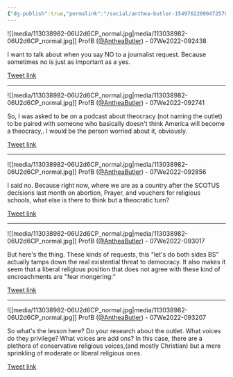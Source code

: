 ```yaml
---
{"dg-publish":true,"permalink":"/social/anthea-butler-1549762209047257088/","created":"","updated":""}
---
```


![[media/113038982-06U2d6CP_normal.jpg\|media/113038982-06U2d6CP_normal.jpg]]
ProfB ([@AntheaButler](https://twitter.com/AntheaButler)) - 07We2022-092438

I want to talk about when you say NO to a journalist request. Because sometimes no is just as important as a yes.

[Tweet link](https://twitter.com/AntheaButler/status/1549762209047257088)

---

![[media/113038982-06U2d6CP_normal.jpg\|media/113038982-06U2d6CP_normal.jpg]]
ProfB ([@AntheaButler](https://twitter.com/AntheaButler)) - 07We2022-092741

So, I was asked to be on a podcast about theocracy (not naming the outlet) to be paired with someone who basically doesn't think America will become a theocracy,. I would be the person worried about it, obviously.

[Tweet link](https://twitter.com/AntheaButler/status/1549762977980682241)

---

![[media/113038982-06U2d6CP_normal.jpg\|media/113038982-06U2d6CP_normal.jpg]]
ProfB ([@AntheaButler](https://twitter.com/AntheaButler)) - 07We2022-092856

I said no. Because right now, where we are as a country after the SCOTUS decisions last month on abortion, Prayer, and vouchers for religious schools, what else is there to think but a theocratic turn?

[Tweet link](https://twitter.com/AntheaButler/status/1549763290334642178)

---

![[media/113038982-06U2d6CP_normal.jpg\|media/113038982-06U2d6CP_normal.jpg]]
ProfB ([@AntheaButler](https://twitter.com/AntheaButler)) - 07We2022-093017

But here's the thing. These kinds of requests, this "let's do both sides BS" actually tamps down the real existential threat to democracy. It also makes it seem that a liberal religious position that does not agree with these kind of encroachments are "fear mongering:"

[Tweet link](https://twitter.com/AntheaButler/status/1549763630861893633)

---

![[media/113038982-06U2d6CP_normal.jpg\|media/113038982-06U2d6CP_normal.jpg]]
ProfB ([@AntheaButler](https://twitter.com/AntheaButler)) - 07We2022-093207

So what's the lesson here? Do your research about the outlet. What voices do they privilege? What voices are add ons? In this case, there are a plethora of conservative religious voices,(and mostly Christian)  but a mere sprinkling of moderate or liberal religious ones.

[Tweet link](https://twitter.com/AntheaButler/status/1549764091195031552)
